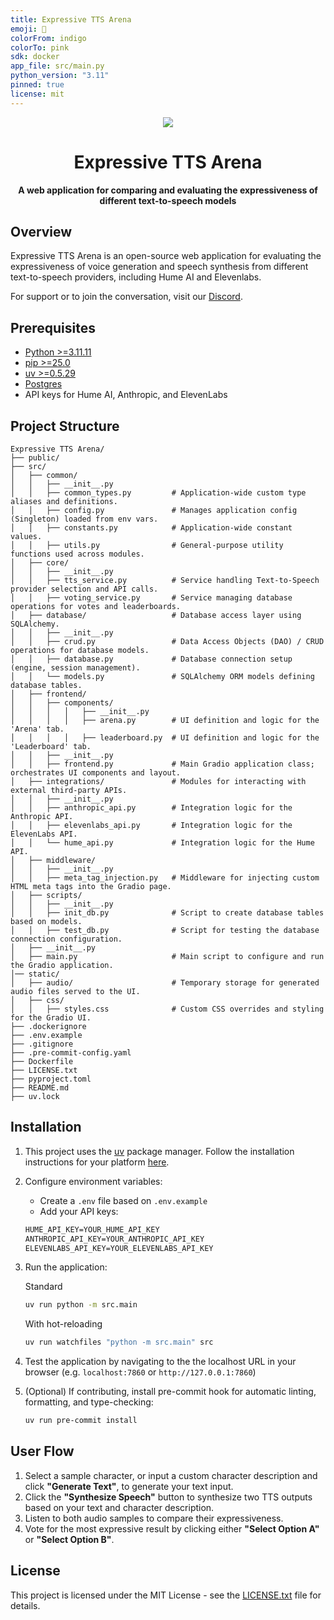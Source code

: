 ```yaml
---
title: Expressive TTS Arena
emoji: 🎤
colorFrom: indigo
colorTo: pink
sdk: docker
app_file: src/main.py
python_version: "3.11"
pinned: true
license: mit
---
```


<div align="center">
    <img src="https://storage.googleapis.com/hume-public-logos/hume/hume-banner.png">
    <h1>Expressive TTS Arena</h1>
    <p>
        <strong> A web application for comparing and evaluating the expressiveness of different text-to-speech models </strong>
    </p>
</div>

## Overview

Expressive TTS Arena is an open-source web application for evaluating the expressiveness of voice generation and speech synthesis from different text-to-speech providers, including Hume AI and Elevenlabs.

For support or to join the conversation, visit our [Discord](https://discord.com/invite/humeai).

## Prerequisites

- [Python >=3.11.11](https://www.python.org/downloads/)
- [pip >=25.0](https://pypi.org/project/pip/)
- [uv >=0.5.29](https://github.com/astral-sh/uv)
- [Postgres](https://www.postgresql.org/download/)
- API keys for Hume AI, Anthropic, and ElevenLabs

## Project Structure

```
Expressive TTS Arena/
├── public/
├── src/
│   ├── common/
│   │   ├── __init__.py
│   │   ├── common_types.py         # Application-wide custom type aliases and definitions.
│   │   ├── config.py               # Manages application config (Singleton) loaded from env vars.
│   │   ├── constants.py            # Application-wide constant values.
│   │   ├── utils.py                # General-purpose utility functions used across modules.
│   ├── core/
│   │   ├── __init__.py
│   │   ├── tts_service.py          # Service handling Text-to-Speech provider selection and API calls.
│   │   ├── voting_service.py       # Service managing database operations for votes and leaderboards.
│   ├── database/                   # Database access layer using SQLAlchemy.
│   │   ├── __init__.py
│   │   ├── crud.py                 # Data Access Objects (DAO) / CRUD operations for database models.
│   │   ├── database.py             # Database connection setup (engine, session management).
│   │   └── models.py               # SQLAlchemy ORM models defining database tables.
│   ├── frontend/
│   │   ├── components/
│   │   │   │   ├── __init__.py     
│   │   │   │   ├── arena.py        # UI definition and logic for the 'Arena' tab.
│   │   │   │   ├── leaderboard.py  # UI definition and logic for the 'Leaderboard' tab.
│   │   ├── __init__.py
│   │   ├── frontend.py             # Main Gradio application class; orchestrates UI components and layout.
│   ├── integrations/               # Modules for interacting with external third-party APIs.
│   │   ├── __init__.py
│   │   ├── anthropic_api.py        # Integration logic for the Anthropic API.
│   │   ├── elevenlabs_api.py       # Integration logic for the ElevenLabs API.
│   │   └── hume_api.py             # Integration logic for the Hume API.
│   ├── middleware/
│   │   ├── __init__.py
│   │   ├── meta_tag_injection.py   # Middleware for injecting custom HTML meta tags into the Gradio page.
│   ├── scripts/
│   │   ├── __init__.py
│   │   ├── init_db.py              # Script to create database tables based on models.
│   │   ├── test_db.py              # Script for testing the database connection configuration.
│   ├── __init__.py
│   ├── main.py                     # Main script to configure and run the Gradio application.
│── static/
│   ├── audio/                      # Temporary storage for generated audio files served to the UI.
│   ├── css/
│   │   ├── styles.css              # Custom CSS overrides and styling for the Gradio UI.
├── .dockerignore
├── .env.example
├── .gitignore
├── .pre-commit-config.yaml
├── Dockerfile
├── LICENSE.txt
├── pyproject.toml
├── README.md
├── uv.lock
```

## Installation

1. This project uses the [uv](https://docs.astral.sh/uv/) package manager. Follow the installation instructions for your platform [here](https://docs.astral.sh/uv/getting-started/installation/).

2. Configure environment variables:
    - Create a `.env` file based on `.env.example`
    - Add your API keys:

    ```txt
    HUME_API_KEY=YOUR_HUME_API_KEY
    ANTHROPIC_API_KEY=YOUR_ANTHROPIC_API_KEY
    ELEVENLABS_API_KEY=YOUR_ELEVENLABS_API_KEY
    ```

3. Run the application:

    Standard
    ```sh
    uv run python -m src.main
    ```

    With hot-reloading
    ```sh
    uv run watchfiles "python -m src.main" src
    ```

4. Test the application by navigating to the the localhost URL in your browser (e.g. `localhost:7860` or `http://127.0.0.1:7860`)

5. (Optional) If contributing, install pre-commit hook for automatic linting, formatting, and type-checking:
    ```sh
    uv run pre-commit install
    ```

## User Flow

1. Select a sample character, or input a custom character description and click **"Generate Text"**, to generate your text input.
2. Click the **"Synthesize Speech"** button to synthesize two TTS outputs based on your text and character description.
3. Listen to both audio samples to compare their expressiveness.
4. Vote for the most expressive result by clicking either **"Select Option A"** or **"Select Option B"**.

## License

This project is licensed under the MIT License - see the [LICENSE.txt](LICENSE.txt) file for details.
